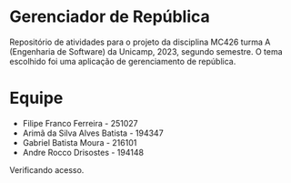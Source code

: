# Gerenciador de República
Repositório de atividades para o projeto da disciplina MC426 turma A (Engenharia de Software) da Unicamp, 2023, segundo semestre. O tema escolhido foi uma aplicação de gerenciamento de república.

# Equipe
* Filipe Franco Ferreira - 251027
* Arimã da Silva Alves Batista - 194347
* Gabriel Batista Moura - 216101
* Andre Rocco Drisostes - 194148

Verificando acesso.
